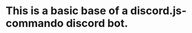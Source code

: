 This is a basic base of a discord.js-commando discord bot.
===========================================================
